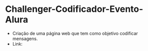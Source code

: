 # Challenger-Codificador-Evento-Alura
- Criação de uma página web que tem como objetivo codificar mensagens.
- Link: 
